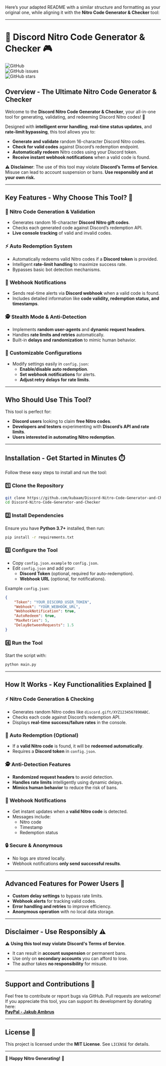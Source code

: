 Here’s your adapted README with a similar structure and formatting as your original one, while aligning it with the **Nitro Code Generator & Checker** tool:  

---

# 🚀 **Discord Nitro Code Generator & Checker** 🎮  

![GitHub](https://img.shields.io/github/license/kubaam/Nition-discord-nitro-gen-and-checker)  
![GitHub issues](https://img.shields.io/github/issues/kubaam/Nition-discord-nitro-gen-and-checker)  
![GitHub stars](https://img.shields.io/github/stars/kubaam/Nition-discord-nitro-gen-and-checker)  

## **Overview - The Ultimate Nitro Code Generator & Checker**  

Welcome to the **Discord Nitro Code Generator & Checker**, your all-in-one tool for generating, validating, and redeeming Discord Nitro codes! 🎉  

Designed with **intelligent error handling**, **real-time status updates**, and **rate-limit bypassing**, this tool allows you to:  
- **Generate and validate** random 16-character Discord Nitro codes.  
- **Check for valid codes** against Discord’s redemption endpoint.  
- **Automatically redeem** Nitro codes using your Discord token.  
- **Receive instant webhook notifications** when a valid code is found.  

⚠️ **Disclaimer**: The use of this tool may violate **Discord’s Terms of Service**. Misuse can lead to account suspension or bans. **Use responsibly and at your own risk.**  

---

## **Key Features - Why Choose This Tool?** 🌟  

### 🎯 **Nitro Code Generation & Validation**  
- Generates random 16-character **Discord Nitro gift codes**.  
- Checks each generated code against Discord’s redemption API.  
- **Live console tracking** of valid and invalid codes.  

### ⚡ **Auto Redemption System**  
- Automatically redeems valid Nitro codes if a **Discord token** is provided.  
- Intelligent **rate-limit handling** to maximize success rate.  
- Bypasses basic bot detection mechanisms.  

### 🔔 **Webhook Notifications**  
- Sends real-time alerts via **Discord webhook** when a valid code is found.  
- Includes detailed information like **code validity, redemption status, and timestamps**.  

### 🕵️ **Stealth Mode & Anti-Detection**  
- Implements **random user-agents** and **dynamic request headers**.  
- Handles **rate limits and retries** automatically.  
- Built-in **delays and randomization** to mimic human behavior.  

### 🔧 **Customizable Configurations**  
- Modify settings easily in `config.json`:  
   - **Enable/disable auto redemption**.  
   - **Set webhook notifications** for alerts.  
   - **Adjust retry delays for rate limits**.  

---

## **Who Should Use This Tool?**  

This tool is perfect for:  
- **Discord users** looking to claim **free Nitro codes**.  
- **Developers and testers** experimenting with **Discord’s API and rate limits**.  
- **Users interested in automating Nitro redemption**.  

---

## **Installation - Get Started in Minutes** ⏱️  

Follow these easy steps to install and run the tool:  

### 1️⃣ **Clone the Repository**  
```bash  
git clone https://github.com/kubaam/Discord-Nitro-Code-Generator-and-Checker  
cd Discord-Nitro-Code-Generator-and-Checker  
```  

### 2️⃣ **Install Dependencies**  
Ensure you have **Python 3.7+** installed, then run:  
```bash  
pip install -r requirements.txt  
```  

### 3️⃣ **Configure the Tool**  
- Copy `config.json.example` to `config.json`.  
- Edit `config.json` and add your:  
  - **Discord Token** (optional, required for auto-redemption).  
  - **Webhook URL** (optional, for notifications).  

Example `config.json`:  
```json  
{  
    "Token": "YOUR_DISCORD_USER_TOKEN",  
    "Webhook": "YOUR_WEBHOOK_URL",  
    "WebhookNotification": true,  
    "AutoRedeem": true,  
    "MaxRetries": 5,  
    "DelayBetweenRequests": 1.5  
}
```  

### 4️⃣ **Run the Tool**  
Start the script with:  
```bash  
python main.py  
```  

---

## **How It Works - Key Functionalities Explained** 🔑  

### **⚡ Nitro Code Generation & Checking**  
- Generates random Nitro codes like `discord.gift/XYZ1234567890ABC`.  
- Checks each code against Discord’s redemption API.  
- Displays **real-time success/failure rates** in the console.  

### **🎉 Auto Redemption (Optional)**  
- If a **valid Nitro code** is found, it will be **redeemed automatically**.  
- Requires a **Discord token** in `config.json`.  

### **🕵️ Anti-Detection Features**  
- **Randomized request headers** to avoid detection.  
- **Handles rate limits** intelligently using dynamic delays.  
- **Mimics human behavior** to reduce the risk of bans.  

### **🔔 Webhook Notifications**  
- Get instant updates when a **valid Nitro code** is detected.  
- Messages include:  
   - Nitro code  
   - Timestamp  
   - Redemption status  

### **🔒 Secure & Anonymous**  
- No logs are stored locally.  
- Webhook notifications **only send successful results**.  

---

## **Advanced Features for Power Users** 💎  

- **Custom delay settings** to bypass rate limits.  
- **Webhook alerts** for tracking valid codes.  
- **Error handling and retries** to improve efficiency.  
- **Anonymous operation** with no local data storage.  

---

## **Disclaimer - Use Responsibly** ⚠️  

⚠️ **Using this tool may violate Discord's Terms of Service**.  
- It can result in **account suspension** or permanent bans.  
- Use only on **secondary accounts** you can afford to lose.  
- The author takes **no responsibility** for misuse.  

---

## **Support and Contributions** 🤝  

Feel free to contribute or report bugs via GitHub. Pull requests are welcome!  
If you appreciate this tool, you can support its development by donating here:  
[**PayPal - Jakub Ambrus**](https://paypal.me/JakubAmbrus)  

---

## **License** 📜  

This project is licensed under the **MIT License**. See `LICENSE` for details.  

---

<!--
- Discord Nitro Code Generator
- Discord Nitro Code Checker
- Best Nitro Code Generator for Discord
- Automated Discord Nitro Code Generator
- Free Discord Nitro Code Checker
- Nitro Code Generator for Discord 2024
- Discord Nitro Code Validator Tool
- Discord Nitro Code Checker Bot
- Discord Nitro Code Redeem Checker
- Nitro Code Generator for Free Discord Nitro
- Discord Nitro Code Redemption Tool
- Discord Nitro Code Checking Tool 2024
- Discord Nitro Generator for Free Codes
- Nitro Code Checker Script for Discord
- Discord Nitro Code Giveaway Checker
- Discord Nitro Code Auto Checker
- Discord Nitro Code Generator Free Download
- Free Nitro Code Checker for Discord
- Nitro Code Validator for Discord Servers
- Discord Nitro Code Sniping Tool
- How to Check Discord Nitro Codes
- Discord Nitro Code Generator for Users
- Discord Nitro Code Generator 2024 Guide
- Nitro Code Checker for Discord Accounts
- Discord Nitro Free Code Generator 2024
- Discord Nitro Code Checker and Redeemer
- Nitro Code Validator for Discord Bots
- Discord Nitro Code Claiming System
- Discord Nitro Code Redeemer Software
- Discord Nitro Code Checker for Servers
- Discord Nitro Code Generator for Gamers
- Free Discord Nitro Code Validator Tool
- Discord Nitro Code Generator Script
- How to Use Nitro Code Generator on Discord
- Automated Nitro Code Redeem Checker for Discord
- Discord Nitro Code Checker Free Download
- Discord Nitro Code Verification Bot
- Discord Nitro Code Generating Bot
- Best Nitro Code Checker for Discord Servers
- Discord Nitro Code Check Tool for Free Codes
- Nitro Code Sniper for Discord Nitro Giveaway
- Discord Nitro Code Generator & Redeemer 2024
- How to Redeem Nitro Codes Automatically
- Discord Nitro Free Code Generator Script
- Discord Nitro Code Giveaway Generator
- Discord Nitro Code Checker for New Users
- Nitro Code Generator for Discord Free
- Discord Nitro Giveaway Code Checker Tool
- Nitro Code Generator Tool for Discord
- Discord Nitro Code Snipe Tool
- Nitro Code Checker for Discord Bots 2024
- Discord Nitro Code Checker for Webhooks
- Discord Nitro Code Generator Tutorial
- Discord Nitro Code Claiming Bot Tool
- Nitro Code Generator and Checker for Discord
- How to Check and Redeem Nitro Codes
- Free Discord Nitro Code Checker for Servers
- Discord Nitro Generator Bot for 2024
- Discord Nitro Code Checker for Giveaway Winners
- Automated Discord Nitro Code Generation Tool
- Best Discord Nitro Code Redeemer Tool
- Nitro Code Generator and Checker for Discord Accounts
- Discord Nitro Code Auto Checker and Redeemer
- Nitro Code Checker for Discord Giveaway Bots
- Discord Nitro Code Checking Service
- Discord Nitro Code Generator for Discord Users
- Discord Nitro Generator and Checker for Admins
- Fast Discord Nitro Code Checker
- Free Discord Nitro Code Generator 2024
- Discord Nitro Code Validation and Redemption Tool
- Discord Nitro Code Sniper 2024
- Discord Nitro Code Checker for Automated Tools
- Nitro Code Checker for Discord Servers
-->


🎉 **Happy Nitro Generating!** 🚀
